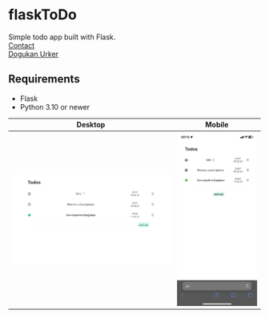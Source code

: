# flaskToDo

Simple todo app built with Flask.
<br/>
[Contact](mailto:dogukanurker@icloud.com)<br/>
[Dogukan Urker](https://dogukanurker.com)

## Requirements

- Flask
- Python 3.10 or newer

|                Desktop                |               Mobile                |
| :-----------------------------------: | :---------------------------------: |
| ![appDesktop](/images/appDesktop.png) | ![appMobile](/images/appMobile.jpg) |
